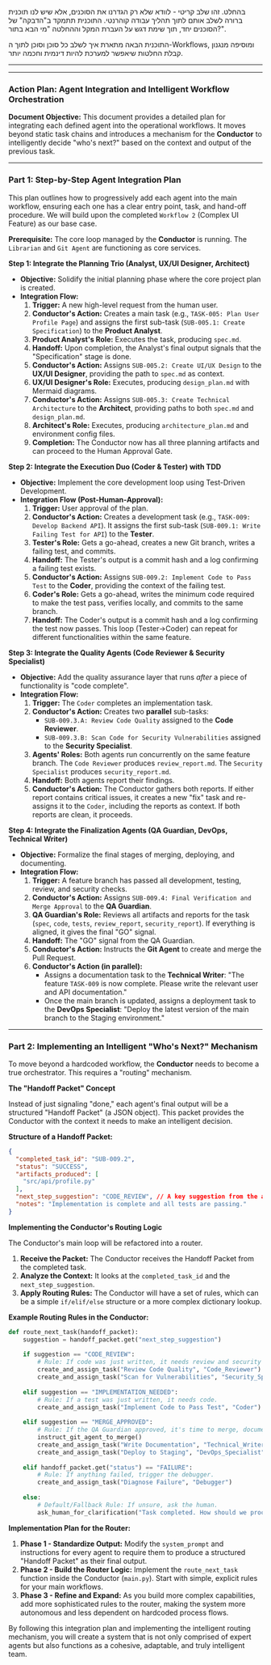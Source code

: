 בהחלט. זהו שלב קריטי - לוודא שלא רק הגדרנו את הסוכנים, אלא שיש לנו תוכנית ברורה לשלב אותם לתוך תהליך עבודה קוהרנטי. התוכנית תתמקד ב"הדבקה" של הסוכנים יחד, תוך שימת דגש על העברת המקל וההחלטה "מי הבא בתור?".

התוכנית הבאה מתארת איך לשלב כל סוכן וסוכן לתוך ה-Workflows, ומוסיפה מנגנון קבלת החלטות שיאפשר למערכת להיות דינמית וחכמה יותר.

---
---

### **Action Plan: Agent Integration and Intelligent Workflow Orchestration**

**Document Objective:** This document provides a detailed plan for integrating each defined agent into the operational workflows. It moves beyond static task chains and introduces a mechanism for the **Conductor** to intelligently decide "who's next?" based on the context and output of the previous task.

---

### **Part 1: Step-by-Step Agent Integration Plan**

This plan outlines how to progressively add each agent into the main workflow, ensuring each one has a clear entry point, task, and hand-off procedure. We will build upon the completed `Workflow 2` (Complex UI Feature) as our base case.

**Prerequisite:** The core loop managed by the **Conductor** is running. The `Librarian` and `Git Agent` are functioning as core services.

**Step 1: Integrate the Planning Trio (Analyst, UX/UI Designer, Architect)**

*   **Objective:** Solidify the initial planning phase where the core project plan is created.
*   **Integration Flow:**
    1.  **Trigger:** A new high-level request from the human user.
    2.  **Conductor's Action:** Creates a main task (e.g., `TASK-005: Plan User Profile Page`) and assigns the first sub-task (`SUB-005.1: Create Specification`) to the **Product Analyst**.
    3.  **Product Analyst's Role:** Executes the task, producing `spec.md`.
    4.  **Handoff:** Upon completion, the Analyst's final output signals that the "Specification" stage is done.
    5.  **Conductor's Action:** Assigns `SUB-005.2: Create UI/UX Design` to the **UX/UI Designer**, providing the path to `spec.md` as context.
    6.  **UX/UI Designer's Role:** Executes, producing `design_plan.md` with Mermaid diagrams.
    7.  **Conductor's Action:** Assigns `SUB-005.3: Create Technical Architecture` to the **Architect**, providing paths to both `spec.md` and `design_plan.md`.
    8.  **Architect's Role:** Executes, producing `architecture_plan.md` and environment config files.
    9.  **Completion:** The Conductor now has all three planning artifacts and can proceed to the Human Approval Gate.

**Step 2: Integrate the Execution Duo (Coder & Tester) with TDD**

*   **Objective:** Implement the core development loop using Test-Driven Development.
*   **Integration Flow (Post-Human-Approval):**
    1.  **Trigger:** User approval of the plan.
    2.  **Conductor's Action:** Creates a development task (e.g., `TASK-009: Develop Backend API`). It assigns the first sub-task (`SUB-009.1: Write Failing Test for API`) to the **Tester**.
    3.  **Tester's Role:** Gets a go-ahead, creates a new Git branch, writes a failing test, and commits.
    4.  **Handoff:** The Tester's output is a commit hash and a log confirming a failing test exists.
    5.  **Conductor's Action:** Assigns `SUB-009.2: Implement Code to Pass Test` to the **Coder**, providing the context of the failing test.
    6.  **Coder's Role:** Gets a go-ahead, writes the minimum code required to make the test pass, verifies locally, and commits to the same branch.
    7.  **Handoff:** The Coder's output is a commit hash and a log confirming the test now passes. This loop (Tester->Coder) can repeat for different functionalities within the same feature.

**Step 3: Integrate the Quality Agents (Code Reviewer & Security Specialist)**

*   **Objective:** Add the quality assurance layer that runs *after* a piece of functionality is "code complete".
*   **Integration Flow:**
    1.  **Trigger:** The `Coder` completes an implementation task.
    2.  **Conductor's Action:** Creates two **parallel** sub-tasks:
        *   `SUB-009.3.A: Review Code Quality` assigned to the **Code Reviewer**.
        *   `SUB-009.3.B: Scan Code for Security Vulnerabilities` assigned to the **Security Specialist**.
    3.  **Agents' Roles:** Both agents run concurrently on the same feature branch. The `Code Reviewer` produces `review_report.md`. The `Security Specialist` produces `security_report.md`.
    4.  **Handoff:** Both agents report their findings.
    5.  **Conductor's Action:** The Conductor gathers both reports. If either report contains critical issues, it creates a new "fix" task and re-assigns it to the `Coder`, including the reports as context. If both reports are clean, it proceeds.

**Step 4: Integrate the Finalization Agents (QA Guardian, DevOps, Technical Writer)**

*   **Objective:** Formalize the final stages of merging, deploying, and documenting.
*   **Integration Flow:**
    1.  **Trigger:** A feature branch has passed all development, testing, review, and security checks.
    2.  **Conductor's Action:** Assigns `SUB-009.4: Final Verification and Merge Approval` to the **QA Guardian**.
    3.  **QA Guardian's Role:** Reviews all artifacts and reports for the task (`spec`, `code`, `tests`, `review_report`, `security_report`). If everything is aligned, it gives the final "GO" signal.
    4.  **Handoff:** The "GO" signal from the QA Guardian.
    5.  **Conductor's Action:** Instructs the **Git Agent** to create and merge the Pull Request.
    6.  **Conductor's Action (in parallel):**
        *   Assigns a documentation task to the **Technical Writer**: "The feature `TASK-009` is now complete. Please write the relevant user and API documentation."
        *   Once the main branch is updated, assigns a deployment task to the **DevOps Specialist**: "Deploy the latest version of the main branch to the Staging environment."

---

### **Part 2: Implementing an Intelligent "Who's Next?" Mechanism**

To move beyond a hardcoded workflow, the **Conductor** needs to become a true orchestrator. This requires a "routing" mechanism.

**The "Handoff Packet" Concept**

Instead of just signaling "done," each agent's final output will be a structured "Handoff Packet" (a JSON object). This packet provides the Conductor with the context it needs to make an intelligent decision.

**Structure of a Handoff Packet:**

```json
{
  "completed_task_id": "SUB-009.2",
  "status": "SUCCESS",
  "artifacts_produced": [
    "src/api/profile.py"
  ],
  "next_step_suggestion": "CODE_REVIEW", // A key suggestion from the agent
  "notes": "Implementation is complete and all tests are passing."
}
```

**Implementing the Conductor's Routing Logic**

The Conductor's main loop will be refactored into a router.

1.  **Receive the Packet:** The Conductor receives the Handoff Packet from the completed task.
2.  **Analyze the Context:** It looks at the `completed_task_id` and the `next_step_suggestion`.
3.  **Apply Routing Rules:** The Conductor will have a set of rules, which can be a simple `if/elif/else` structure or a more complex dictionary lookup.

**Example Routing Rules in the Conductor:**

```python
def route_next_task(handoff_packet):
    suggestion = handoff_packet.get("next_step_suggestion")
    
    if suggestion == "CODE_REVIEW":
        # Rule: If code was just written, it needs review and security scan.
        create_and_assign_task("Review Code Quality", "Code_Reviewer")
        create_and_assign_task("Scan for Vulnerabilities", "Security_Specialist")
    
    elif suggestion == "IMPLEMENTATION_NEEDED":
        # Rule: If a test was just written, it needs code.
        create_and_assign_task("Implement Code to Pass Test", "Coder")
        
    elif suggestion == "MERGE_APPROVED":
        # Rule: If the QA Guardian approved, it's time to merge, document, and deploy.
        instruct_git_agent_to_merge()
        create_and_assign_task("Write Documentation", "Technical_Writer")
        create_and_assign_task("Deploy to Staging", "DevOps_Specialist")
        
    elif handoff_packet.get("status") == "FAILURE":
        # Rule: If anything failed, trigger the debugger.
        create_and_assign_task("Diagnose Failure", "Debugger")
        
    else:
        # Default/Fallback Rule: If unsure, ask the human.
        ask_human_for_clarification("Task completed. How should we proceed?")

```

**Implementation Plan for the Router:**

1.  **Phase 1 - Standardize Output:** Modify the `system_prompt` and instructions for every agent to require them to produce a structured "Handoff Packet" as their final output.
2.  **Phase 2 - Build the Router Logic:** Implement the `route_next_task` function inside the Conductor (`main.py`). Start with simple, explicit rules for your main workflows.
3.  **Phase 3 - Refine and Expand:** As you build more complex capabilities, add more sophisticated rules to the router, making the system more autonomous and less dependent on hardcoded process flows.

By following this integration plan and implementing the intelligent routing mechanism, you will create a system that is not only comprised of expert agents but also functions as a cohesive, adaptable, and truly intelligent team.